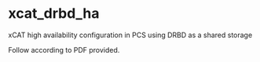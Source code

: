 # xcat_drbd_ha
xCAT high availability configuration in PCS using DRBD as a shared storage

Follow according to PDF provided.

